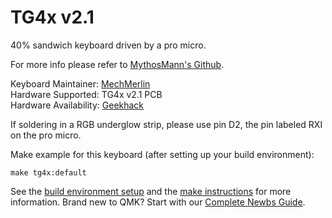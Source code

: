 # TG4x v2.1

40% sandwich keyboard driven by a pro micro. 

For more info please refer to [MythosMann's Github](www.github.com/MythosMann/tg4x).  

Keyboard Maintainer: [MechMerlin](https://github.com/mechmerlin)  
Hardware Supported: TG4x v2.1 PCB  
Hardware Availability: [Geekhack](https://geekhack.org/index.php?topic=99163.0)  

If soldering in a RGB underglow strip, please use pin D2, the pin labeled RXI on the pro micro.  

Make example for this keyboard (after setting up your build environment):

    make tg4x:default

See the [build environment setup](https://docs.qmk.fm/#/getting_started_build_tools) and the [make instructions](https://docs.qmk.fm/#/getting_started_make_guide) for more information. Brand new to QMK? Start with our [Complete Newbs Guide](https://docs.qmk.fm/#/newbs).
